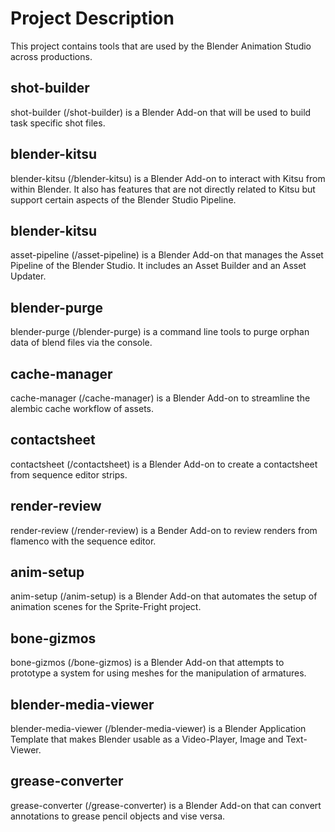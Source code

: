 # Project Description

This project contains tools that are used by the Blender Animation Studio
across productions.

## shot-builder

shot-builder (/shot-builder) is a Blender Add-on that will be used to build task
specific shot files.

## blender-kitsu

blender-kitsu (/blender-kitsu) is a Blender Add-on to interact with Kitsu from within Blender. It also has features that are not directly related to Kitsu but support certain aspects of the Blender Studio Pipeline.

## blender-kitsu

asset-pipeline (/asset-pipeline) is a Blender Add-on that manages the Asset Pipeline of the Blender Studio. It includes an Asset Builder and an Asset Updater.
## blender-purge

blender-purge (/blender-purge) is a command line tools to purge orphan data of blend files via the console.

## cache-manager

cache-manager (/cache-manager) is a Blender Add-on to streamline the alembic cache workflow of assets.

## contactsheet

contactsheet (/contactsheet) is a Blender Add-on to create a contactsheet from sequence editor strips.

## render-review

render-review (/render-review) is a Bender Add-on to review renders from flamenco with the sequence editor.

## anim-setup

anim-setup (/anim-setup) is a Blender Add-on that automates the setup of animation scenes for the Sprite-Fright project.

## bone-gizmos

bone-gizmos (/bone-gizmos) is a Blender Add-on that attempts to prototype a system for using meshes for the manipulation of armatures.

## blender-media-viewer

blender-media-viewer (/blender-media-viewer) is a Blender Application Template that makes Blender usable as a Video-Player, Image and Text-Viewer.

## grease-converter

grease-converter (/grease-converter) is a Blender Add-on that can convert annotations to grease pencil objects and vise versa.
